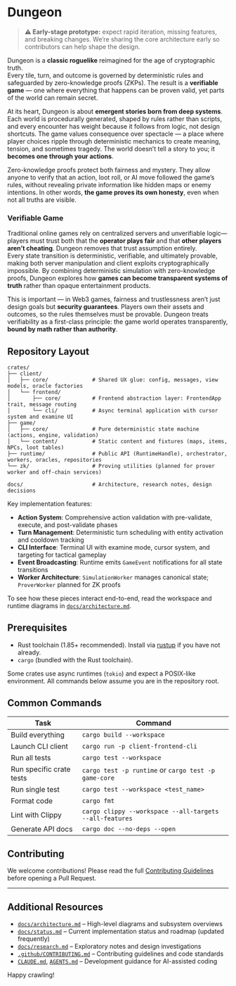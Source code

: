 # Dungeon

> **⚠️ Early-stage prototype:** expect rapid iteration, missing features, and breaking changes. We’re sharing the core architecture early so contributors can help shape the design.

Dungeon is a **classic roguelike** reimagined for the age of cryptographic truth.  
Every tile, turn, and outcome is governed by deterministic rules and safeguarded by zero-knowledge proofs (ZKPs). The result is a **verifiable game** — one where everything that happens can be proven valid, yet parts of the world can remain secret.

At its heart, Dungeon is about **emergent stories born from deep systems**. Each world is procedurally generated, shaped by rules rather than scripts, and every encounter has weight because it follows from logic, not design shortcuts. The game values consequence over spectacle — a place where player choices ripple through deterministic mechanics to create meaning, tension, and sometimes tragedy. The world doesn’t tell a story to you; it **becomes one through your actions**.

Zero-knowledge proofs protect both fairness and mystery. They allow anyone to verify that an action, loot roll, or AI move followed the game’s rules, without revealing private information like hidden maps or enemy intentions. In other words, **the game proves its own honesty**, even when not all truths are visible.

### Verifiable Game

Traditional online games rely on centralized servers and unverifiable logic—players must trust both that the **operator plays fair** and that **other players aren’t cheating**. Dungeon removes that trust assumption entirely.  
Every state transition is deterministic, verifiable, and ultimately provable, making both server manipulation and client exploits cryptographically impossible. By combining deterministic simulation with zero-knowledge proofs, Dungeon explores how **games can become transparent systems of truth** rather than opaque entertainment products.

This is important — in Web3 games, fairness and trustlessness aren’t just design goals but **security guarantees**. Players own their assets and outcomes, so the rules themselves must be provable. Dungeon treats verifiability as a first-class principle: the game world operates transparently, **bound by math rather than authority**.

## Repository Layout

```
crates/
├── client/
│   ├── core/              # Shared UX glue: config, messages, view models, oracle factories
│   └── frontend/
│       ├── core/          # Frontend abstraction layer: FrontendApp trait, message routing
│       └── cli/           # Async terminal application with cursor system and examine UI
├── game/
│   ├── core/              # Pure deterministic state machine (actions, engine, validation)
│   └── content/           # Static content and fixtures (maps, items, NPCs, loot tables)
├── runtime/               # Public API (RuntimeHandle), orchestrator, workers, oracles, repositories
└── zk/                    # Proving utilities (planned for prover worker and off-chain services)

docs/                      # Architecture, research notes, design decisions
```

Key implementation features:
- **Action System**: Comprehensive action validation with pre-validate, execute, and post-validate phases
- **Turn Management**: Deterministic turn scheduling with entity activation and cooldown tracking
- **CLI Interface**: Terminal UI with examine mode, cursor system, and targeting for tactical gameplay
- **Event Broadcasting**: Runtime emits `GameEvent` notifications for all state transitions
- **Worker Architecture**: `SimulationWorker` manages canonical state; `ProverWorker` planned for ZK proofs

To see how these pieces interact end-to-end, read the workspace and runtime diagrams in [`docs/architecture.md`](docs/architecture.md).

## Prerequisites

- Rust toolchain (1.85+ recommended). Install via [rustup](https://rustup.rs/) if you have not already.
- `cargo` (bundled with the Rust toolchain).

Some crates use async runtimes (`tokio`) and expect a POSIX-like environment. All commands below assume you are in the repository root.

## Common Commands

| Task | Command |
|------|---------|
| Build everything | `cargo build --workspace` |
| Launch CLI client | `cargo run -p client-frontend-cli` |
| Run all tests | `cargo test --workspace` |
| Run specific crate tests | `cargo test -p runtime` or `cargo test -p game-core` |
| Run single test | `cargo test --workspace <test_name>` |
| Format code | `cargo fmt` |
| Lint with Clippy | `cargo clippy --workspace --all-targets --all-features` |
| Generate API docs | `cargo doc --no-deps --open` |

## Contributing

We welcome contributions!
Please read the full [Contributing Guidelines](.github/CONTRIBUTING.md) before opening a Pull Request.

---

## Additional Resources

- [`docs/architecture.md`](docs/architecture.md) – High-level diagrams and subsystem overviews
- [`docs/status.md`](docs/status.md) – Current implementation status and roadmap (updated frequently)
- [`docs/research.md`](docs/research.md) – Exploratory notes and design investigations
- [`.github/CONTRIBUTING.md`](.github/CONTRIBUTING.md) – Contributing guidelines and code standards
- [`CLAUDE.md`](CLAUDE.md), [`AGENTS.md`](AGENTS.md) – Development guidance for AI-assisted coding

Happy crawling!
